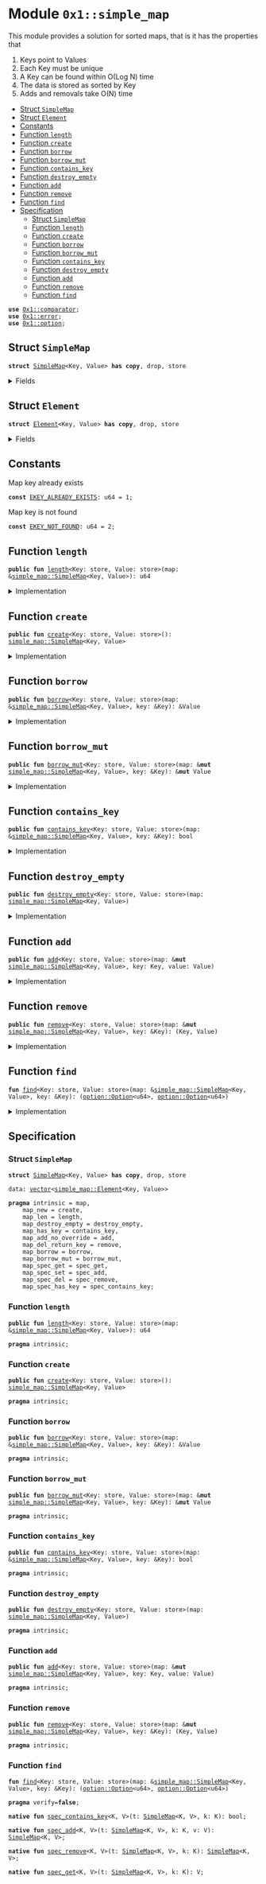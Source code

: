 
<a name="0x1_simple_map"></a>

# Module `0x1::simple_map`

This module provides a solution for sorted maps, that is it has the properties that
1) Keys point to Values
2) Each Key must be unique
3) A Key can be found within O(Log N) time
4) The data is stored as sorted by Key
5) Adds and removals take O(N) time


-  [Struct `SimpleMap`](#0x1_simple_map_SimpleMap)
-  [Struct `Element`](#0x1_simple_map_Element)
-  [Constants](#@Constants_0)
-  [Function `length`](#0x1_simple_map_length)
-  [Function `create`](#0x1_simple_map_create)
-  [Function `borrow`](#0x1_simple_map_borrow)
-  [Function `borrow_mut`](#0x1_simple_map_borrow_mut)
-  [Function `contains_key`](#0x1_simple_map_contains_key)
-  [Function `destroy_empty`](#0x1_simple_map_destroy_empty)
-  [Function `add`](#0x1_simple_map_add)
-  [Function `remove`](#0x1_simple_map_remove)
-  [Function `find`](#0x1_simple_map_find)
-  [Specification](#@Specification_1)
    -  [Struct `SimpleMap`](#@Specification_1_SimpleMap)
    -  [Function `length`](#@Specification_1_length)
    -  [Function `create`](#@Specification_1_create)
    -  [Function `borrow`](#@Specification_1_borrow)
    -  [Function `borrow_mut`](#@Specification_1_borrow_mut)
    -  [Function `contains_key`](#@Specification_1_contains_key)
    -  [Function `destroy_empty`](#@Specification_1_destroy_empty)
    -  [Function `add`](#@Specification_1_add)
    -  [Function `remove`](#@Specification_1_remove)
    -  [Function `find`](#@Specification_1_find)


<pre><code><b>use</b> <a href="comparator.md#0x1_comparator">0x1::comparator</a>;
<b>use</b> <a href="../../move-stdlib/doc/error.md#0x1_error">0x1::error</a>;
<b>use</b> <a href="../../move-stdlib/doc/option.md#0x1_option">0x1::option</a>;
</code></pre>



<a name="0x1_simple_map_SimpleMap"></a>

## Struct `SimpleMap`



<pre><code><b>struct</b> <a href="simple_map.md#0x1_simple_map_SimpleMap">SimpleMap</a>&lt;Key, Value&gt; <b>has</b> <b>copy</b>, drop, store
</code></pre>



<details>
<summary>Fields</summary>


<dl>
<dt>
<code>data: <a href="../../move-stdlib/doc/vector.md#0x1_vector">vector</a>&lt;<a href="simple_map.md#0x1_simple_map_Element">simple_map::Element</a>&lt;Key, Value&gt;&gt;</code>
</dt>
<dd>

</dd>
</dl>


</details>

<a name="0x1_simple_map_Element"></a>

## Struct `Element`



<pre><code><b>struct</b> <a href="simple_map.md#0x1_simple_map_Element">Element</a>&lt;Key, Value&gt; <b>has</b> <b>copy</b>, drop, store
</code></pre>



<details>
<summary>Fields</summary>


<dl>
<dt>
<code>key: Key</code>
</dt>
<dd>

</dd>
<dt>
<code>value: Value</code>
</dt>
<dd>

</dd>
</dl>


</details>

<a name="@Constants_0"></a>

## Constants


<a name="0x1_simple_map_EKEY_ALREADY_EXISTS"></a>

Map key already exists


<pre><code><b>const</b> <a href="simple_map.md#0x1_simple_map_EKEY_ALREADY_EXISTS">EKEY_ALREADY_EXISTS</a>: u64 = 1;
</code></pre>



<a name="0x1_simple_map_EKEY_NOT_FOUND"></a>

Map key is not found


<pre><code><b>const</b> <a href="simple_map.md#0x1_simple_map_EKEY_NOT_FOUND">EKEY_NOT_FOUND</a>: u64 = 2;
</code></pre>



<a name="0x1_simple_map_length"></a>

## Function `length`



<pre><code><b>public</b> <b>fun</b> <a href="simple_map.md#0x1_simple_map_length">length</a>&lt;Key: store, Value: store&gt;(map: &<a href="simple_map.md#0x1_simple_map_SimpleMap">simple_map::SimpleMap</a>&lt;Key, Value&gt;): u64
</code></pre>



<details>
<summary>Implementation</summary>


<pre><code><b>public</b> <b>fun</b> <a href="simple_map.md#0x1_simple_map_length">length</a>&lt;Key: store, Value: store&gt;(map: &<a href="simple_map.md#0x1_simple_map_SimpleMap">SimpleMap</a>&lt;Key, Value&gt;): u64 {
    <a href="../../move-stdlib/doc/vector.md#0x1_vector_length">vector::length</a>(&map.data)
}
</code></pre>



</details>

<a name="0x1_simple_map_create"></a>

## Function `create`



<pre><code><b>public</b> <b>fun</b> <a href="simple_map.md#0x1_simple_map_create">create</a>&lt;Key: store, Value: store&gt;(): <a href="simple_map.md#0x1_simple_map_SimpleMap">simple_map::SimpleMap</a>&lt;Key, Value&gt;
</code></pre>



<details>
<summary>Implementation</summary>


<pre><code><b>public</b> <b>fun</b> <a href="simple_map.md#0x1_simple_map_create">create</a>&lt;Key: store, Value: store&gt;(): <a href="simple_map.md#0x1_simple_map_SimpleMap">SimpleMap</a>&lt;Key, Value&gt; {
    <a href="simple_map.md#0x1_simple_map_SimpleMap">SimpleMap</a> {
        data: <a href="../../move-stdlib/doc/vector.md#0x1_vector_empty">vector::empty</a>(),
    }
}
</code></pre>



</details>

<a name="0x1_simple_map_borrow"></a>

## Function `borrow`



<pre><code><b>public</b> <b>fun</b> <a href="simple_map.md#0x1_simple_map_borrow">borrow</a>&lt;Key: store, Value: store&gt;(map: &<a href="simple_map.md#0x1_simple_map_SimpleMap">simple_map::SimpleMap</a>&lt;Key, Value&gt;, key: &Key): &Value
</code></pre>



<details>
<summary>Implementation</summary>


<pre><code><b>public</b> <b>fun</b> <a href="simple_map.md#0x1_simple_map_borrow">borrow</a>&lt;Key: store, Value: store&gt;(
    map: &<a href="simple_map.md#0x1_simple_map_SimpleMap">SimpleMap</a>&lt;Key, Value&gt;,
    key: &Key,
): &Value {
    <b>let</b> (maybe_idx, _) = <a href="simple_map.md#0x1_simple_map_find">find</a>(map, key);
    <b>assert</b>!(<a href="../../move-stdlib/doc/option.md#0x1_option_is_some">option::is_some</a>(&maybe_idx), <a href="../../move-stdlib/doc/error.md#0x1_error_invalid_argument">error::invalid_argument</a>(<a href="simple_map.md#0x1_simple_map_EKEY_NOT_FOUND">EKEY_NOT_FOUND</a>));
    <b>let</b> idx = <a href="../../move-stdlib/doc/option.md#0x1_option_extract">option::extract</a>(&<b>mut</b> maybe_idx);
    &<a href="../../move-stdlib/doc/vector.md#0x1_vector_borrow">vector::borrow</a>(&map.data, idx).value
}
</code></pre>



</details>

<a name="0x1_simple_map_borrow_mut"></a>

## Function `borrow_mut`



<pre><code><b>public</b> <b>fun</b> <a href="simple_map.md#0x1_simple_map_borrow_mut">borrow_mut</a>&lt;Key: store, Value: store&gt;(map: &<b>mut</b> <a href="simple_map.md#0x1_simple_map_SimpleMap">simple_map::SimpleMap</a>&lt;Key, Value&gt;, key: &Key): &<b>mut</b> Value
</code></pre>



<details>
<summary>Implementation</summary>


<pre><code><b>public</b> <b>fun</b> <a href="simple_map.md#0x1_simple_map_borrow_mut">borrow_mut</a>&lt;Key: store, Value: store&gt;(
    map: &<b>mut</b> <a href="simple_map.md#0x1_simple_map_SimpleMap">SimpleMap</a>&lt;Key, Value&gt;,
    key: &Key,
): &<b>mut</b> Value {
    <b>let</b> (maybe_idx, _) = <a href="simple_map.md#0x1_simple_map_find">find</a>(map, key);
    <b>assert</b>!(<a href="../../move-stdlib/doc/option.md#0x1_option_is_some">option::is_some</a>(&maybe_idx), <a href="../../move-stdlib/doc/error.md#0x1_error_invalid_argument">error::invalid_argument</a>(<a href="simple_map.md#0x1_simple_map_EKEY_NOT_FOUND">EKEY_NOT_FOUND</a>));
    <b>let</b> idx = <a href="../../move-stdlib/doc/option.md#0x1_option_extract">option::extract</a>(&<b>mut</b> maybe_idx);
    &<b>mut</b> <a href="../../move-stdlib/doc/vector.md#0x1_vector_borrow_mut">vector::borrow_mut</a>(&<b>mut</b> map.data, idx).value
}
</code></pre>



</details>

<a name="0x1_simple_map_contains_key"></a>

## Function `contains_key`



<pre><code><b>public</b> <b>fun</b> <a href="simple_map.md#0x1_simple_map_contains_key">contains_key</a>&lt;Key: store, Value: store&gt;(map: &<a href="simple_map.md#0x1_simple_map_SimpleMap">simple_map::SimpleMap</a>&lt;Key, Value&gt;, key: &Key): bool
</code></pre>



<details>
<summary>Implementation</summary>


<pre><code><b>public</b> <b>fun</b> <a href="simple_map.md#0x1_simple_map_contains_key">contains_key</a>&lt;Key: store, Value: store&gt;(
    map: &<a href="simple_map.md#0x1_simple_map_SimpleMap">SimpleMap</a>&lt;Key, Value&gt;,
    key: &Key,
): bool {
    <b>let</b> (maybe_idx, _) = <a href="simple_map.md#0x1_simple_map_find">find</a>(map, key);
    <a href="../../move-stdlib/doc/option.md#0x1_option_is_some">option::is_some</a>(&maybe_idx)
}
</code></pre>



</details>

<a name="0x1_simple_map_destroy_empty"></a>

## Function `destroy_empty`



<pre><code><b>public</b> <b>fun</b> <a href="simple_map.md#0x1_simple_map_destroy_empty">destroy_empty</a>&lt;Key: store, Value: store&gt;(map: <a href="simple_map.md#0x1_simple_map_SimpleMap">simple_map::SimpleMap</a>&lt;Key, Value&gt;)
</code></pre>



<details>
<summary>Implementation</summary>


<pre><code><b>public</b> <b>fun</b> <a href="simple_map.md#0x1_simple_map_destroy_empty">destroy_empty</a>&lt;Key: store, Value: store&gt;(map: <a href="simple_map.md#0x1_simple_map_SimpleMap">SimpleMap</a>&lt;Key, Value&gt;) {
    <b>let</b> <a href="simple_map.md#0x1_simple_map_SimpleMap">SimpleMap</a> { data } = map;
    <a href="../../move-stdlib/doc/vector.md#0x1_vector_destroy_empty">vector::destroy_empty</a>(data);
}
</code></pre>



</details>

<a name="0x1_simple_map_add"></a>

## Function `add`



<pre><code><b>public</b> <b>fun</b> <a href="simple_map.md#0x1_simple_map_add">add</a>&lt;Key: store, Value: store&gt;(map: &<b>mut</b> <a href="simple_map.md#0x1_simple_map_SimpleMap">simple_map::SimpleMap</a>&lt;Key, Value&gt;, key: Key, value: Value)
</code></pre>



<details>
<summary>Implementation</summary>


<pre><code><b>public</b> <b>fun</b> <a href="simple_map.md#0x1_simple_map_add">add</a>&lt;Key: store, Value: store&gt;(
    map: &<b>mut</b> <a href="simple_map.md#0x1_simple_map_SimpleMap">SimpleMap</a>&lt;Key, Value&gt;,
    key: Key,
    value: Value,
) {
    <b>let</b> (maybe_idx, maybe_placement) = <a href="simple_map.md#0x1_simple_map_find">find</a>(map, &key);
    <b>assert</b>!(<a href="../../move-stdlib/doc/option.md#0x1_option_is_none">option::is_none</a>(&maybe_idx), <a href="../../move-stdlib/doc/error.md#0x1_error_invalid_argument">error::invalid_argument</a>(<a href="simple_map.md#0x1_simple_map_EKEY_ALREADY_EXISTS">EKEY_ALREADY_EXISTS</a>));

    // Append <b>to</b> the end and then swap elements until the list is ordered again
    <a href="../../move-stdlib/doc/vector.md#0x1_vector_push_back">vector::push_back</a>(&<b>mut</b> map.data, <a href="simple_map.md#0x1_simple_map_Element">Element</a> { key, value });

    <b>let</b> placement = <a href="../../move-stdlib/doc/option.md#0x1_option_extract">option::extract</a>(&<b>mut</b> maybe_placement);
    <b>let</b> end = <a href="../../move-stdlib/doc/vector.md#0x1_vector_length">vector::length</a>(&map.data) - 1;
    <b>while</b> (placement &lt; end) {
        <a href="../../move-stdlib/doc/vector.md#0x1_vector_swap">vector::swap</a>(&<b>mut</b> map.data, placement, end);
        placement = placement + 1;
    };
}
</code></pre>



</details>

<a name="0x1_simple_map_remove"></a>

## Function `remove`



<pre><code><b>public</b> <b>fun</b> <a href="simple_map.md#0x1_simple_map_remove">remove</a>&lt;Key: store, Value: store&gt;(map: &<b>mut</b> <a href="simple_map.md#0x1_simple_map_SimpleMap">simple_map::SimpleMap</a>&lt;Key, Value&gt;, key: &Key): (Key, Value)
</code></pre>



<details>
<summary>Implementation</summary>


<pre><code><b>public</b> <b>fun</b> <a href="simple_map.md#0x1_simple_map_remove">remove</a>&lt;Key: store, Value: store&gt;(
    map: &<b>mut</b> <a href="simple_map.md#0x1_simple_map_SimpleMap">SimpleMap</a>&lt;Key, Value&gt;,
    key: &Key,
): (Key, Value) {
    <b>let</b> (maybe_idx, _) = <a href="simple_map.md#0x1_simple_map_find">find</a>(map, key);
    <b>assert</b>!(<a href="../../move-stdlib/doc/option.md#0x1_option_is_some">option::is_some</a>(&maybe_idx), <a href="../../move-stdlib/doc/error.md#0x1_error_invalid_argument">error::invalid_argument</a>(<a href="simple_map.md#0x1_simple_map_EKEY_NOT_FOUND">EKEY_NOT_FOUND</a>));

    <b>let</b> placement = <a href="../../move-stdlib/doc/option.md#0x1_option_extract">option::extract</a>(&<b>mut</b> maybe_idx);
    <b>let</b> end = <a href="../../move-stdlib/doc/vector.md#0x1_vector_length">vector::length</a>(&map.data) - 1;

    <b>while</b> (placement &lt; end) {
        <a href="../../move-stdlib/doc/vector.md#0x1_vector_swap">vector::swap</a>(&<b>mut</b> map.data, placement, placement + 1);
        placement = placement + 1;
    };

    <b>let</b> <a href="simple_map.md#0x1_simple_map_Element">Element</a> { key, value } = <a href="../../move-stdlib/doc/vector.md#0x1_vector_pop_back">vector::pop_back</a>(&<b>mut</b> map.data);
    (key, value)
}
</code></pre>



</details>

<a name="0x1_simple_map_find"></a>

## Function `find`



<pre><code><b>fun</b> <a href="simple_map.md#0x1_simple_map_find">find</a>&lt;Key: store, Value: store&gt;(map: &<a href="simple_map.md#0x1_simple_map_SimpleMap">simple_map::SimpleMap</a>&lt;Key, Value&gt;, key: &Key): (<a href="../../move-stdlib/doc/option.md#0x1_option_Option">option::Option</a>&lt;u64&gt;, <a href="../../move-stdlib/doc/option.md#0x1_option_Option">option::Option</a>&lt;u64&gt;)
</code></pre>



<details>
<summary>Implementation</summary>


<pre><code><b>fun</b> <a href="simple_map.md#0x1_simple_map_find">find</a>&lt;Key: store, Value: store&gt;(
    map: &<a href="simple_map.md#0x1_simple_map_SimpleMap">SimpleMap</a>&lt;Key, Value&gt;,
    key: &Key,
): (<a href="../../move-stdlib/doc/option.md#0x1_option_Option">option::Option</a>&lt;u64&gt;, <a href="../../move-stdlib/doc/option.md#0x1_option_Option">option::Option</a>&lt;u64&gt;) {
    <b>let</b> length = <a href="../../move-stdlib/doc/vector.md#0x1_vector_length">vector::length</a>(&map.data);

    <b>if</b> (length == 0) {
        <b>return</b> (<a href="../../move-stdlib/doc/option.md#0x1_option_none">option::none</a>(), <a href="../../move-stdlib/doc/option.md#0x1_option_some">option::some</a>(0))
    };

    <b>let</b> left = 0;
    <b>let</b> right = length;

    <b>while</b> (left != right) {
        <b>let</b> mid = left + (right - left) / 2;
        <b>let</b> potential_key = &<a href="../../move-stdlib/doc/vector.md#0x1_vector_borrow">vector::borrow</a>(&map.data, mid).key;
        <b>if</b> (<a href="comparator.md#0x1_comparator_is_smaller_than">comparator::is_smaller_than</a>(&<a href="comparator.md#0x1_comparator_compare">comparator::compare</a>(potential_key, key))) {
            left = mid + 1;
        } <b>else</b> {
            right = mid;
        };
    };

    <b>if</b> (left != length && key == &<a href="../../move-stdlib/doc/vector.md#0x1_vector_borrow">vector::borrow</a>(&map.data, left).key) {
        (<a href="../../move-stdlib/doc/option.md#0x1_option_some">option::some</a>(left), <a href="../../move-stdlib/doc/option.md#0x1_option_none">option::none</a>())
    } <b>else</b> {
        (<a href="../../move-stdlib/doc/option.md#0x1_option_none">option::none</a>(), <a href="../../move-stdlib/doc/option.md#0x1_option_some">option::some</a>(left))
    }
}
</code></pre>



</details>

<a name="@Specification_1"></a>

## Specification


<a name="@Specification_1_SimpleMap"></a>

### Struct `SimpleMap`


<pre><code><b>struct</b> <a href="simple_map.md#0x1_simple_map_SimpleMap">SimpleMap</a>&lt;Key, Value&gt; <b>has</b> <b>copy</b>, drop, store
</code></pre>



<dl>
<dt>
<code>data: <a href="../../move-stdlib/doc/vector.md#0x1_vector">vector</a>&lt;<a href="simple_map.md#0x1_simple_map_Element">simple_map::Element</a>&lt;Key, Value&gt;&gt;</code>
</dt>
<dd>

</dd>
</dl>



<pre><code><b>pragma</b> intrinsic = map,
    map_new = create,
    map_len = length,
    map_destroy_empty = destroy_empty,
    map_has_key = contains_key,
    map_add_no_override = add,
    map_del_return_key = remove,
    map_borrow = borrow,
    map_borrow_mut = borrow_mut,
    map_spec_get = spec_get,
    map_spec_set = spec_add,
    map_spec_del = spec_remove,
    map_spec_has_key = spec_contains_key;
</code></pre>



<a name="@Specification_1_length"></a>

### Function `length`


<pre><code><b>public</b> <b>fun</b> <a href="simple_map.md#0x1_simple_map_length">length</a>&lt;Key: store, Value: store&gt;(map: &<a href="simple_map.md#0x1_simple_map_SimpleMap">simple_map::SimpleMap</a>&lt;Key, Value&gt;): u64
</code></pre>




<pre><code><b>pragma</b> intrinsic;
</code></pre>



<a name="@Specification_1_create"></a>

### Function `create`


<pre><code><b>public</b> <b>fun</b> <a href="simple_map.md#0x1_simple_map_create">create</a>&lt;Key: store, Value: store&gt;(): <a href="simple_map.md#0x1_simple_map_SimpleMap">simple_map::SimpleMap</a>&lt;Key, Value&gt;
</code></pre>




<pre><code><b>pragma</b> intrinsic;
</code></pre>



<a name="@Specification_1_borrow"></a>

### Function `borrow`


<pre><code><b>public</b> <b>fun</b> <a href="simple_map.md#0x1_simple_map_borrow">borrow</a>&lt;Key: store, Value: store&gt;(map: &<a href="simple_map.md#0x1_simple_map_SimpleMap">simple_map::SimpleMap</a>&lt;Key, Value&gt;, key: &Key): &Value
</code></pre>




<pre><code><b>pragma</b> intrinsic;
</code></pre>



<a name="@Specification_1_borrow_mut"></a>

### Function `borrow_mut`


<pre><code><b>public</b> <b>fun</b> <a href="simple_map.md#0x1_simple_map_borrow_mut">borrow_mut</a>&lt;Key: store, Value: store&gt;(map: &<b>mut</b> <a href="simple_map.md#0x1_simple_map_SimpleMap">simple_map::SimpleMap</a>&lt;Key, Value&gt;, key: &Key): &<b>mut</b> Value
</code></pre>




<pre><code><b>pragma</b> intrinsic;
</code></pre>



<a name="@Specification_1_contains_key"></a>

### Function `contains_key`


<pre><code><b>public</b> <b>fun</b> <a href="simple_map.md#0x1_simple_map_contains_key">contains_key</a>&lt;Key: store, Value: store&gt;(map: &<a href="simple_map.md#0x1_simple_map_SimpleMap">simple_map::SimpleMap</a>&lt;Key, Value&gt;, key: &Key): bool
</code></pre>




<pre><code><b>pragma</b> intrinsic;
</code></pre>



<a name="@Specification_1_destroy_empty"></a>

### Function `destroy_empty`


<pre><code><b>public</b> <b>fun</b> <a href="simple_map.md#0x1_simple_map_destroy_empty">destroy_empty</a>&lt;Key: store, Value: store&gt;(map: <a href="simple_map.md#0x1_simple_map_SimpleMap">simple_map::SimpleMap</a>&lt;Key, Value&gt;)
</code></pre>




<pre><code><b>pragma</b> intrinsic;
</code></pre>



<a name="@Specification_1_add"></a>

### Function `add`


<pre><code><b>public</b> <b>fun</b> <a href="simple_map.md#0x1_simple_map_add">add</a>&lt;Key: store, Value: store&gt;(map: &<b>mut</b> <a href="simple_map.md#0x1_simple_map_SimpleMap">simple_map::SimpleMap</a>&lt;Key, Value&gt;, key: Key, value: Value)
</code></pre>




<pre><code><b>pragma</b> intrinsic;
</code></pre>



<a name="@Specification_1_remove"></a>

### Function `remove`


<pre><code><b>public</b> <b>fun</b> <a href="simple_map.md#0x1_simple_map_remove">remove</a>&lt;Key: store, Value: store&gt;(map: &<b>mut</b> <a href="simple_map.md#0x1_simple_map_SimpleMap">simple_map::SimpleMap</a>&lt;Key, Value&gt;, key: &Key): (Key, Value)
</code></pre>




<pre><code><b>pragma</b> intrinsic;
</code></pre>



<a name="@Specification_1_find"></a>

### Function `find`


<pre><code><b>fun</b> <a href="simple_map.md#0x1_simple_map_find">find</a>&lt;Key: store, Value: store&gt;(map: &<a href="simple_map.md#0x1_simple_map_SimpleMap">simple_map::SimpleMap</a>&lt;Key, Value&gt;, key: &Key): (<a href="../../move-stdlib/doc/option.md#0x1_option_Option">option::Option</a>&lt;u64&gt;, <a href="../../move-stdlib/doc/option.md#0x1_option_Option">option::Option</a>&lt;u64&gt;)
</code></pre>




<pre><code><b>pragma</b> verify=<b>false</b>;
</code></pre>




<a name="0x1_simple_map_spec_contains_key"></a>


<pre><code><b>native</b> <b>fun</b> <a href="simple_map.md#0x1_simple_map_spec_contains_key">spec_contains_key</a>&lt;K, V&gt;(t: <a href="simple_map.md#0x1_simple_map_SimpleMap">SimpleMap</a>&lt;K, V&gt;, k: K): bool;
</code></pre>




<a name="0x1_simple_map_spec_add"></a>


<pre><code><b>native</b> <b>fun</b> <a href="simple_map.md#0x1_simple_map_spec_add">spec_add</a>&lt;K, V&gt;(t: <a href="simple_map.md#0x1_simple_map_SimpleMap">SimpleMap</a>&lt;K, V&gt;, k: K, v: V): <a href="simple_map.md#0x1_simple_map_SimpleMap">SimpleMap</a>&lt;K, V&gt;;
</code></pre>




<a name="0x1_simple_map_spec_remove"></a>


<pre><code><b>native</b> <b>fun</b> <a href="simple_map.md#0x1_simple_map_spec_remove">spec_remove</a>&lt;K, V&gt;(t: <a href="simple_map.md#0x1_simple_map_SimpleMap">SimpleMap</a>&lt;K, V&gt;, k: K): <a href="simple_map.md#0x1_simple_map_SimpleMap">SimpleMap</a>&lt;K, V&gt;;
</code></pre>




<a name="0x1_simple_map_spec_get"></a>


<pre><code><b>native</b> <b>fun</b> <a href="simple_map.md#0x1_simple_map_spec_get">spec_get</a>&lt;K, V&gt;(t: <a href="simple_map.md#0x1_simple_map_SimpleMap">SimpleMap</a>&lt;K, V&gt;, k: K): V;
</code></pre>


[move-book]: https://move-language.github.io/move/introduction.html
